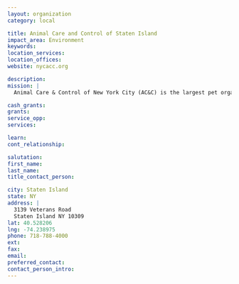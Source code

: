 ```yaml
---
layout: organization
category: local

title: Animal Care and Control of Staten Island
impact_area: Environment
keywords: 
location_services: 
location_offices: 
website: nycacc.org

description: 
mission: |
  Animal Care & Control of New York City (AC&C) is the largest pet organization in the North East, with an estimated number of 44,000 animals rescued each year. As a not-for-profit organization since 1995, Animal Care & Control has been responsible for New York City's municipal shelter system, rescuing, caring for, and finding loving homes for homeless and abandoned animals in New York City. AC&C facilities operate in all five boroughs. 

cash_grants: 
grants: 
service_opp: 
services: 

learn: 
cont_relationship: 

salutation: 
first_name: 
last_name: 
title_contact_person: 

city: Staten Island
state: NY
address: |
  3139 Veterans Road     
  Staten Island NY 10309
lat: 40.528206
lng: -74.238975
phone: 718-788-4000
ext: 
fax: 
email: 
preferred_contact: 
contact_person_intro: 
---
```

